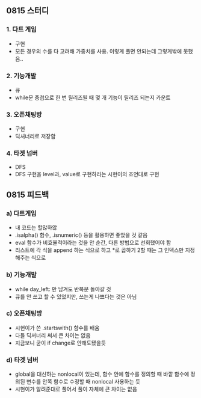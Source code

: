## 0815 스터디
### 1. 다트 게임
- 구현
 - 모든 경우의 수를 다 고려해 가중치를 사용. 이렇게 풀면 안되는데 그렇게밖에 못했음..
### 2. 기능개발
- 큐
 - while문 중첩으로 한 번 릴리즈될 때 몇 개 기능이 릴리즈 되는지 카운트
### 3. 오픈채팅방
- 구현
 - 딕셔너리로 저장함
### 4. 타겟 넘버
- DFS
 - DFS 구현을 level과, value로 구현하라는 시현이의 조언대로 구현

## 0815 피드백
### a) 다트게임
- 내 코드는 할많하않
- .isalpha() 함수, .isnumeric() 등을 활용하면 좋았을 것 같음
- eval 함수가 비효율적이라는 것을 안 순간, 다른 방법으로 선회했어야 함
 - 리스트에 각 식을 append 하는 식으로 하고 *로 곱하기 2할 때는 그 인덱스만 지정해주는 식으로
 
### b) 기능개발
- while day_left: 만 남겨도 반복문 돌아갈 것
- 큐를 안 쓰고 할 수 있었지만, 쓰는게 나쁘다는 것은 아님 
### c) 오픈채팅방
- 시현이가 쓴 .startswith() 함수를 배움
- 다들 딕셔너리 써서 큰 차이는 없음
- 지금보니 굳이 if change로 안해도됐을듯
### d) 타겟 넘버
- global을 대신하는 nonlocal이 있는데, 함수 안에 함수를 정의할 때 바깥 함수에 정의된 변수를 안쪽 함수로 수정할 때 nonlocal 사용하는 듯
- 시현이가 알려준대로 풀어서 풀이 자체에 큰 차이는 없음

